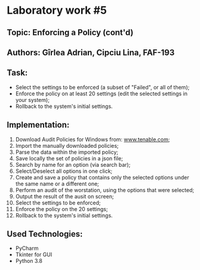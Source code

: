 # Laboratory work #5
## Topic: Enforcing a Policy (cont'd)
Authors: Gîrlea Adrian, Cipciu Lina, FAF-193
-----
## Task:
* Select the settings to be enforced (a subset of "Failed", or all of them);
* Enforce the policy on at least 20 settings (edit the selected settings in your system);
* Rollback to the system's initial settings.

## Implementation:
1. Download Audit Policies for Windows from: www.tenable.com;
2. Import the manually downloaded policies;
3. Parse the data within the imported policy;
4. Save locally the set of policies in a json file;
5. Search by name for an option (via search bar);
6. Select/Deselect all options in one click;
7. Create and save a policy that contains only the selected options under the same name or a different one;
8. Perform an audit of the worstation, using the options that were selected;
9. Output the result of the ausit on screen;
10. Select the settings to be enforced;
11. Enforce the policy on the 20 settings;
12. Rollback to the system's initial settings.

## Used Technologies:
* PyCharm
* Tkinter for GUI
* Python 3.8